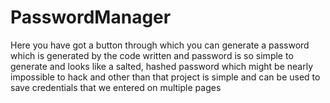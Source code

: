 # PasswordManager
Here you have got a button through which you can generate a password which is generated by the code written and password is so simple to generate and looks like a salted, hashed password which might be nearly impossible to hack
and other than that project is simple and can be used to save credentials that we entered on multiple pages
